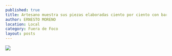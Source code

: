 ```yaml
---
published: true
title: Artesano muestra sus piezas elaboradas ciento por ciento con barro negro
author: ERNESTO MORENO
location: Local
category: Fuera de Foco
layout: posts
---
```


![](http://i.imgur.com/EjJpajAm.jpg)
